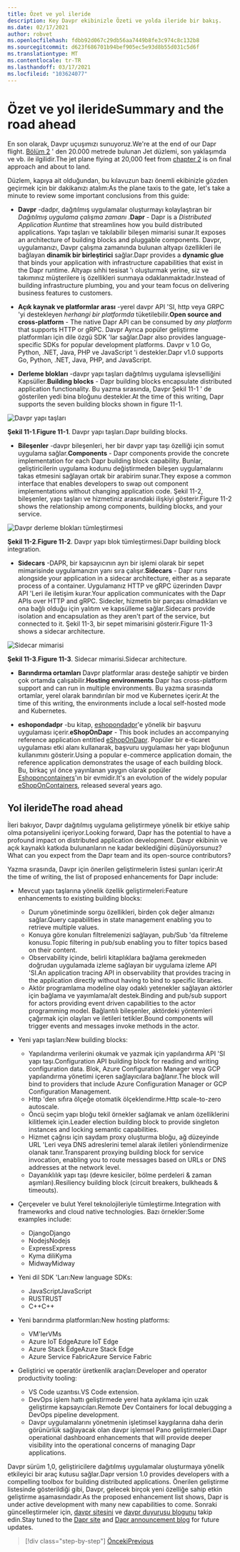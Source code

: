 ```yaml
---
title: Özet ve yol ileride
description: Key Davpr ekibinizle Özeti ve yolda ileride bir bakış.
ms.date: 02/17/2021
author: robvet
ms.openlocfilehash: fdbb92d067c29db56aa7449b8fe3c974c8c132b8
ms.sourcegitcommit: d623f686701b94bef905ec5e93d8b55d031c5d6f
ms.translationtype: MT
ms.contentlocale: tr-TR
ms.lasthandoff: 03/17/2021
ms.locfileid: "103624077"
---
```

# <a name="summary-and-the-road-ahead"></a><span data-ttu-id="5b701-103">Özet ve yol ileride</span><span class="sxs-lookup"><span data-stu-id="5b701-103">Summary and the road ahead</span></span>

<span data-ttu-id="5b701-104">En son olarak, Davpr uçuşımızı sunuyoruz.</span><span class="sxs-lookup"><span data-stu-id="5b701-104">We're at the end of our Dapr flight.</span></span> <span data-ttu-id="5b701-105">[Bölüm 2](dapr-at-20000-feet.md) ' den 20.000 metrede bulunan Jet düzlemi, son yaklaşımda ve vb. ile ilgilidir.</span><span class="sxs-lookup"><span data-stu-id="5b701-105">The jet plane flying at 20,000 feet from [chapter 2](dapr-at-20000-feet.md) is on final approach and about to land.</span></span>

<span data-ttu-id="5b701-106">Düzlem, kapıya ait olduğundan, bu kılavuzun bazı önemli ekibinizle gözden geçirmek için bir dakikanızı atalım:</span><span class="sxs-lookup"><span data-stu-id="5b701-106">As the plane taxis to the gate, let's take a minute to review some important conclusions from this guide:</span></span>

- <span data-ttu-id="5b701-107">**Davpr** -dadpr, dağıtılmış uygulamalar oluşturmayı kolaylaştıran bir *Dağıtılmış uygulama çalışma zamanı* .</span><span class="sxs-lookup"><span data-stu-id="5b701-107">**Dapr** - Dapr is a *Distributed Application Runtime* that streamlines how you build distributed applications.</span></span> <span data-ttu-id="5b701-108">Yapı taşları ve takılabilir bileşen mimarisi sunar.</span><span class="sxs-lookup"><span data-stu-id="5b701-108">It exposes an architecture of building blocks and pluggable components.</span></span> <span data-ttu-id="5b701-109">Davpr, uygulamanızı, Davpr çalışma zamanında bulunan altyapı özellikleri ile bağlayan **dinamik bir birleştirici** sağlar.</span><span class="sxs-lookup"><span data-stu-id="5b701-109">Dapr provides a **dynamic glue** that binds your application with infrastructure capabilities that exist in the Dapr runtime.</span></span> <span data-ttu-id="5b701-110">Altyapı sıhhi tesisat 'ı oluşturmak yerine, siz ve takımınız müşterilere iş özellikleri sunmaya odaklanmaktadır.</span><span class="sxs-lookup"><span data-stu-id="5b701-110">Instead of building infrastructure plumbing, you and your team focus on delivering business features to customers.</span></span>

- <span data-ttu-id="5b701-111">**Açık kaynak ve platformlar arası** -yerel davpr API 'SI, http veya GRPC 'yi destekleyen *herhangi bir platformda* tüketilebilir.</span><span class="sxs-lookup"><span data-stu-id="5b701-111">**Open source and cross-platform** - The native Dapr API can be consumed by *any platform* that supports HTTP or gRPC.</span></span> <span data-ttu-id="5b701-112">Davpr Ayrıca popüler geliştirme platformları için dile özgü SDK 'lar sağlar.</span><span class="sxs-lookup"><span data-stu-id="5b701-112">Dapr also provides language-specific SDKs for popular development platforms.</span></span> <span data-ttu-id="5b701-113">Davpr v 1.0 Go, Python, .NET, Java, PHP ve JavaScript 'i destekler.</span><span class="sxs-lookup"><span data-stu-id="5b701-113">Dapr v1.0 supports Go, Python, .NET, Java, PHP, and JavaScript.</span></span>

- <span data-ttu-id="5b701-114">**Derleme blokları** -davpr yapı taşları dağıtılmış uygulama işlevselliğini Kapsüller.</span><span class="sxs-lookup"><span data-stu-id="5b701-114">**Building blocks** - Dapr building blocks encapsulate distributed application functionality.</span></span> <span data-ttu-id="5b701-115">Bu yazma sırasında, Davpr Şekil 11-1 ' de gösterilen yedi bina bloğunu destekler.</span><span class="sxs-lookup"><span data-stu-id="5b701-115">At the time of this writing, Dapr supports the seven building blocks shown in figure 11-1.</span></span>

![Davpr yapı taşları](./media/dapr-at-20000-feet/building-blocks.png)

<span data-ttu-id="5b701-117">**Şekil 11-1**.</span><span class="sxs-lookup"><span data-stu-id="5b701-117">**Figure 11-1**.</span></span> <span data-ttu-id="5b701-118">Davpr yapı taşları.</span><span class="sxs-lookup"><span data-stu-id="5b701-118">Dapr building blocks.</span></span>

- <span data-ttu-id="5b701-119">**Bileşenler** -davpr bileşenleri, her bir davpr yapı taşı özelliği için somut uygulama sağlar.</span><span class="sxs-lookup"><span data-stu-id="5b701-119">**Components** - Dapr components provide the concrete implementation for each Dapr building block capability.</span></span> <span data-ttu-id="5b701-120">Bunlar, geliştiricilerin uygulama kodunu değiştirmeden bileşen uygulamalarını takas etmesini sağlayan ortak bir arabirim sunar.</span><span class="sxs-lookup"><span data-stu-id="5b701-120">They expose a common interface that enables developers to swap out component implementations without changing application code.</span></span> <span data-ttu-id="5b701-121">Şekil 11-2, bileşenler, yapı taşları ve hizmetiniz arasındaki ilişkiyi gösterir.</span><span class="sxs-lookup"><span data-stu-id="5b701-121">Figure 11-2 shows the relationship among components, building blocks, and your service.</span></span>

![Davpr derleme blokları tümleştirmesi](./media/dapr-at-20000-feet/building-blocks-integration.png)

<span data-ttu-id="5b701-123">**Şekil 11-2**.</span><span class="sxs-lookup"><span data-stu-id="5b701-123">**Figure 11-2**.</span></span> <span data-ttu-id="5b701-124">Davpr yapı blok tümleştirmesi.</span><span class="sxs-lookup"><span data-stu-id="5b701-124">Dapr building block integration.</span></span>

- <span data-ttu-id="5b701-125">**Sidecars** -DAPR, bir kapsayıcının ayrı bir işlemi olarak bir sepet mimarisinde uygulamanızın yanı sıra çalışır.</span><span class="sxs-lookup"><span data-stu-id="5b701-125">**Sidecars** - Dapr runs alongside your application in a sidecar architecture, either as a separate process of a container.</span></span> <span data-ttu-id="5b701-126">Uygulamanız HTTP ve gRPC üzerinden Davpr API 'Leri ile iletişim kurar.</span><span class="sxs-lookup"><span data-stu-id="5b701-126">Your application communicates with the Dapr APIs over HTTP and gRPC.</span></span> <span data-ttu-id="5b701-127">Sidecler, hizmetin bir parçası olmadıkları ve ona bağlı olduğu için yalıtım ve kapsülleme sağlar.</span><span class="sxs-lookup"><span data-stu-id="5b701-127">Sidecars provide isolation and encapsulation as they aren't part of the service, but connected to it.</span></span> <span data-ttu-id="5b701-128">Şekil 11-3, bir sepet mimarisini gösterir.</span><span class="sxs-lookup"><span data-stu-id="5b701-128">Figure 11-3 shows a sidecar architecture.</span></span>

![Sidecar mimarisi](./media/dapr-at-20000-feet/sidecar-generic.png)

<span data-ttu-id="5b701-130">**Şekil 11-3**.</span><span class="sxs-lookup"><span data-stu-id="5b701-130">**Figure 11-3**.</span></span> <span data-ttu-id="5b701-131">Sidecar mimarisi.</span><span class="sxs-lookup"><span data-stu-id="5b701-131">Sidecar architecture.</span></span>

- <span data-ttu-id="5b701-132">**Barındırma ortamları** Davpr platformlar arası desteğe sahiptir ve birden çok ortamda çalışabilir.</span><span class="sxs-lookup"><span data-stu-id="5b701-132">**Hosting environments** Dapr has cross-platform support and can run in multiple environments.</span></span> <span data-ttu-id="5b701-133">Bu yazma sırasında ortamlar, yerel olarak barındırılan bir mod ve Kubernetes içerir.</span><span class="sxs-lookup"><span data-stu-id="5b701-133">At the time of this writing, the environments include a local self-hosted mode and Kubernetes.</span></span>

- <span data-ttu-id="5b701-134">**eshopondadpr** -bu kitap, [eshopondadpr](https://github.com/dotnet-architecture/eShopOnDapr)'e yönelik bir başvuru uygulaması içerir.</span><span class="sxs-lookup"><span data-stu-id="5b701-134">**eShopOnDapr** - This book includes an accompanying reference application entitled [eShopOnDapr](https://github.com/dotnet-architecture/eShopOnDapr).</span></span> <span data-ttu-id="5b701-135">Popüler bir e-ticaret uygulaması etki alanı kullanarak, başvuru uygulaması her yapı bloğunun kullanımını gösterir.</span><span class="sxs-lookup"><span data-stu-id="5b701-135">Using a popular e-commerce application domain, the reference application demonstrates the usage of each building block.</span></span> <span data-ttu-id="5b701-136">Bu, birkaç yıl önce yayınlanan yaygın olarak popüler [Eshoponcontainers](https://github.com/dotnet-architecture/eShopOnContainers)'ın bir evmidir.</span><span class="sxs-lookup"><span data-stu-id="5b701-136">It's an evolution of the widely popular [eShopOnContainers](https://github.com/dotnet-architecture/eShopOnContainers), released several years ago.</span></span>

## <a name="the-road-ahead"></a><span data-ttu-id="5b701-137">Yol ileride</span><span class="sxs-lookup"><span data-stu-id="5b701-137">The road ahead</span></span>

<span data-ttu-id="5b701-138">İleri bakıyor, Davpr dağıtılmış uygulama geliştirmeye yönelik bir etkiye sahip olma potansiyelini içeriyor.</span><span class="sxs-lookup"><span data-stu-id="5b701-138">Looking forward, Dapr has the potential to have a profound impact on distributed application development.</span></span> <span data-ttu-id="5b701-139">Davpr ekibinin ve açık kaynaklı katkıda bulunanların ne kadar beklediğini düşünüyorsunuz?</span><span class="sxs-lookup"><span data-stu-id="5b701-139">What can you expect from the Dapr team and its open-source contributors?</span></span>

<span data-ttu-id="5b701-140">Yazma sırasında, Davpr için önerilen geliştirmelerin listesi şunları içerir:</span><span class="sxs-lookup"><span data-stu-id="5b701-140">At the time of writing, the list of proposed enhancements for Dapr include:</span></span>

- <span data-ttu-id="5b701-141">Mevcut yapı taşlarına yönelik özellik geliştirmeleri:</span><span class="sxs-lookup"><span data-stu-id="5b701-141">Feature enhancements to existing building blocks:</span></span>
  - <span data-ttu-id="5b701-142">Durum yönetiminde sorgu özellikleri, birden çok değer almanızı sağlar.</span><span class="sxs-lookup"><span data-stu-id="5b701-142">Query capabilities in state management enabling you to retrieve multiple values.</span></span>
  - <span data-ttu-id="5b701-143">Konuya göre konuları filtrelemenizi sağlayan, pub/Sub 'da filtreleme konusu.</span><span class="sxs-lookup"><span data-stu-id="5b701-143">Topic filtering in pub/sub enabling you to filter topics based on their content.</span></span>
  - <span data-ttu-id="5b701-144">Observability içinde, belirli kitaplıklara bağlama gerekmeden doğrudan uygulamada izleme sağlayan bir uygulama izleme API 'SI.</span><span class="sxs-lookup"><span data-stu-id="5b701-144">An application tracing API in observability that provides tracing in the application directly without having to bind to specific libraries.</span></span>
  - <span data-ttu-id="5b701-145">Aktör programlama modeline olay odaklı yetenekler sağlayan aktörler için bağlama ve yayımlama/alt destek.</span><span class="sxs-lookup"><span data-stu-id="5b701-145">Binding and pub/sub support for actors providing event driven capabilities to the actor programming model.</span></span> <span data-ttu-id="5b701-146">Bağlantılı bileşenler, aktördeki yöntemleri çağırmak için olayları ve iletileri tetikler.</span><span class="sxs-lookup"><span data-stu-id="5b701-146">Bound components will trigger events and messages invoke methods in the actor.</span></span>

- <span data-ttu-id="5b701-147">Yeni yapı taşları:</span><span class="sxs-lookup"><span data-stu-id="5b701-147">New building blocks:</span></span>
  - <span data-ttu-id="5b701-148">Yapılandırma verilerini okumak ve yazmak için yapılandırma API 'SI yapı taşı.</span><span class="sxs-lookup"><span data-stu-id="5b701-148">Configuration API building block for reading and writing configuration data.</span></span> <span data-ttu-id="5b701-149">Blok, Azure Configuration Manager veya GCP yapılandırma yönetimi içeren sağlayıcılara bağlanır.</span><span class="sxs-lookup"><span data-stu-id="5b701-149">The block will bind to providers that include Azure Configuration Manager or GCP Configuration Management.</span></span>
  - <span data-ttu-id="5b701-150">Http 'den sıfıra ölçeğe otomatik ölçeklendirme.</span><span class="sxs-lookup"><span data-stu-id="5b701-150">Http scale-to-zero autoscale.</span></span>
  - <span data-ttu-id="5b701-151">Öncü seçim yapı bloğu tekil örnekler sağlamak ve anlam özelliklerini kilitlemek için.</span><span class="sxs-lookup"><span data-stu-id="5b701-151">Leader election building block to provide singleton instances and locking semantic capabilities.</span></span>
  - <span data-ttu-id="5b701-152">Hizmet çağrısı için saydam proxy oluşturma bloğu, ağ düzeyinde URL 'Leri veya DNS adreslerini temel alarak iletileri yönlendirmenize olanak tanır.</span><span class="sxs-lookup"><span data-stu-id="5b701-152">Transparent proxying building block for service invocation, enabling you to route messages based on URLs or DNS addresses at the network level.</span></span>
  - <span data-ttu-id="5b701-153">Dayanıklılık yapı taşı (devre kesiciler, bölme perdeleri & zaman aşımları).</span><span class="sxs-lookup"><span data-stu-id="5b701-153">Resiliency building block (circuit breakers, bulkheads & timeouts).</span></span>

- <span data-ttu-id="5b701-154">Çerçeveler ve bulut Yerel teknolojileriyle tümleştirme.</span><span class="sxs-lookup"><span data-stu-id="5b701-154">Integration with frameworks and cloud native technologies.</span></span> <span data-ttu-id="5b701-155">Bazı örnekler:</span><span class="sxs-lookup"><span data-stu-id="5b701-155">Some examples include:</span></span>
  - <span data-ttu-id="5b701-156">Django</span><span class="sxs-lookup"><span data-stu-id="5b701-156">Django</span></span>
  - <span data-ttu-id="5b701-157">Nodejs</span><span class="sxs-lookup"><span data-stu-id="5b701-157">Nodejs</span></span>
  - <span data-ttu-id="5b701-158">Express</span><span class="sxs-lookup"><span data-stu-id="5b701-158">Express</span></span>
  - <span data-ttu-id="5b701-159">Kyma dili</span><span class="sxs-lookup"><span data-stu-id="5b701-159">Kyma</span></span>
  - <span data-ttu-id="5b701-160">Midway</span><span class="sxs-lookup"><span data-stu-id="5b701-160">Midway</span></span>

- <span data-ttu-id="5b701-161">Yeni dil SDK 'Ları:</span><span class="sxs-lookup"><span data-stu-id="5b701-161">New language SDKs:</span></span>
  - <span data-ttu-id="5b701-162">JavaScript</span><span class="sxs-lookup"><span data-stu-id="5b701-162">JavaScript</span></span>
  - <span data-ttu-id="5b701-163">RUST</span><span class="sxs-lookup"><span data-stu-id="5b701-163">RUST</span></span>
  - <span data-ttu-id="5b701-164">C++</span><span class="sxs-lookup"><span data-stu-id="5b701-164">C++</span></span>

- <span data-ttu-id="5b701-165">Yeni barındırma platformları:</span><span class="sxs-lookup"><span data-stu-id="5b701-165">New hosting platforms:</span></span>
  - <span data-ttu-id="5b701-166">VM'ler</span><span class="sxs-lookup"><span data-stu-id="5b701-166">VMs</span></span>
  - <span data-ttu-id="5b701-167">Azure IoT Edge</span><span class="sxs-lookup"><span data-stu-id="5b701-167">Azure IoT Edge</span></span>
  - <span data-ttu-id="5b701-168">Azure Stack Edge</span><span class="sxs-lookup"><span data-stu-id="5b701-168">Azure Stack Edge</span></span>
  - <span data-ttu-id="5b701-169">Azure Service Fabric</span><span class="sxs-lookup"><span data-stu-id="5b701-169">Azure Service Fabric</span></span>

- <span data-ttu-id="5b701-170">Geliştirici ve operatör üretkenlik araçları:</span><span class="sxs-lookup"><span data-stu-id="5b701-170">Developer and operator productivity tooling:</span></span>
  - <span data-ttu-id="5b701-171">VS Code uzantısı.</span><span class="sxs-lookup"><span data-stu-id="5b701-171">VS Code extension.</span></span>
  - <span data-ttu-id="5b701-172">DevOps işlem hattı geliştirmede yerel hata ayıklama için uzak geliştirme kapsayıcıları.</span><span class="sxs-lookup"><span data-stu-id="5b701-172">Remote Dev Containers for local debugging a DevOps pipeline development.</span></span>
  - <span data-ttu-id="5b701-173">Davpr uygulamalarını yönetmenin işletimsel kaygılarına daha derin görünürlük sağlayacak olan davpr işlemsel Pano geliştirmeleri.</span><span class="sxs-lookup"><span data-stu-id="5b701-173">Dapr operational dashboard enhancements that will provide deeper visibility into the operational concerns of managing Dapr applications.</span></span>

<span data-ttu-id="5b701-174">Davpr sürüm 1,0, geliştiricilere dağıtılmış uygulamalar oluşturmaya yönelik etkileyici bir araç kutusu sağlar.</span><span class="sxs-lookup"><span data-stu-id="5b701-174">Dapr version 1.0 provides developers with a compelling toolbox for building distributed applications.</span></span> <span data-ttu-id="5b701-175">Önerilen geliştirme listesinde gösterildiği gibi, Davpr, gelecek birçok yeni özelliğe sahip etkin geliştirme aşamasındadır.</span><span class="sxs-lookup"><span data-stu-id="5b701-175">As the proposed enhancement list shows, Dapr is under active development with many new capabilities to come.</span></span> <span data-ttu-id="5b701-176">Sonraki güncelleştirmeler için, [davpr sitesini](https://dapr.io/) ve [davpr duyurusu blogunu](https://cloudblogs.microsoft.com/opensource/2019/10/16/announcing-dapr-open-source-project-build-microservice-applications/) takip edin.</span><span class="sxs-lookup"><span data-stu-id="5b701-176">Stay tuned to the [Dapr site](https://dapr.io/) and [Dapr announcement blog](https://cloudblogs.microsoft.com/opensource/2019/10/16/announcing-dapr-open-source-project-build-microservice-applications/) for future updates.</span></span>

>[!div class="step-by-step"]
>[<span data-ttu-id="5b701-177">Önceki</span><span class="sxs-lookup"><span data-stu-id="5b701-177">Previous</span></span>](secrets.md)
